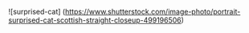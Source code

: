 ![surprised-cat] (https://www.shutterstock.com/image-photo/portrait-surprised-cat-scottish-straight-closeup-499196506)
